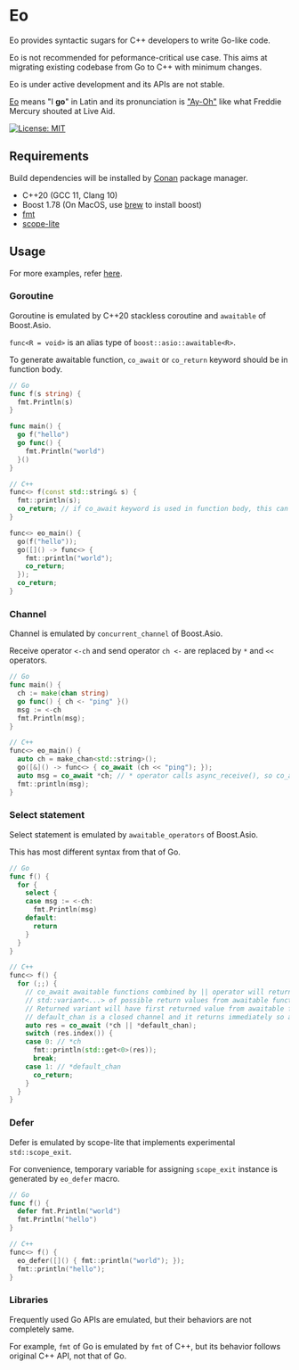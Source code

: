 # Eo

Eo provides syntactic sugars for C++ developers to write Go-like code.

Eo is not recommended for peformance-critical use case. This aims at migrating existing codebase from Go to C++ with minimum changes.

Eo is under active development and its APIs are not stable.

[Eo](https://en.wiktionary.org/wiki/eo#Latin) means "I **go**" in Latin and its pronunciation is ["Ay-Oh"](https://youtu.be/lkbP5OPQhdQ) like what Freddie Mercury shouted at Live Aid.

[![License: MIT](https://img.shields.io/badge/License-MIT-yellow.svg)](./LICENSE)

## Requirements

Build dependencies will be installed by [Conan](https://github.com/conan-io/conan) package manager.

- C++20 (GCC 11, Clang 10)
- Boost 1.78 (On MacOS, use [brew](https://brew.sh/) to install boost)
- [fmt](https://github.com/fmtlib/fmt)
- [scope-lite](https://github.com/martinmoene/scope-lite)

## Usage

For more examples, refer [here](https://github.com/conr2d/eo/tree/main/examples).

### Goroutine

Goroutine is emulated by C++20 stackless coroutine and `awaitable` of Boost.Asio.

`func<R = void>` is an alias type of `boost::asio::awaitable<R>`.

To generate awaitable function, `co_await` or `co_return` keyword should be in function body.

``` go
// Go
func f(s string) {
  fmt.Println(s)
}

func main() {
  go f("hello")
  go func() {
    fmt.Println("world")
  }()
}
```

``` c++
// C++
func<> f(const std::string& s) {
  fmt::println(s);
  co_return; // if co_await keyword is used in function body, this can be omitted
}

func<> eo_main() {
  go(f("hello"));
  go([]() -> func<> {
    fmt::println("world");
    co_return;
  });
  co_return;
}
```

### Channel

Channel is emulated by `concurrent_channel` of Boost.Asio.

Receive operator `<-ch` and send operator `ch <-` are replaced by `*` and `<<` operators.

``` go
// Go
func main() {
  ch := make(chan string)
  go func() { ch <- "ping" }()
  msg := <-ch
  fmt.Println(msg);
}
```

``` c++
// C++
func<> eo_main() {
  auto ch = make_chan<std::string>();
  go([&]() -> func<> { co_await (ch << "ping"); });
  auto msg = co_await *ch; // * operator calls async_receive(), so co_await is necessary
  fmt::println(msg);
}
```

### Select statement

Select statement is emulated by `awaitable_operators` of Boost.Asio.

This has most different syntax from that of Go.

``` go
// Go
func f() {
  for {
    select {
    case msg := <-ch:
      fmt.Println(msg)
    default:
      return
    }
  }
}
```

``` c++
// C++
func<> f() {
  for (;;) {
    // co_await awaitable functions combined by || operator will return
    // std::variant<...> of possible return values from awaitable functions.
    // Returned variant will have first returned value from awaitable function executions.
    // default_chan is a closed channel and it returns immediately so as to work like default case.
    auto res = co_await (*ch || *default_chan);
    switch (res.index()) {
    case 0: // *ch
      fmt::println(std::get<0>(res));
      break;
    case 1: // *default_chan
      co_return;
    }
  }
}
```

### Defer

Defer is emulated by scope-lite that implements experimental `std::scope_exit`.

For convenience, temporary variable for assigning `scope_exit` instance is generated by `eo_defer` macro.

``` go
// Go
func f() {
  defer fmt.Println("world")
  fmt.Println("hello")
}
```

``` c++
// C++
func<> f() {
  eo_defer([]() { fmt::println("world"); });
  fmt::println("hello");
}
```

### Libraries

Frequently used Go APIs are emulated, but their behaviors are not completely same.

For example, `fmt` of Go is emulated by `fmt` of C++, but its behavior follows original C++ API, not that of Go.
